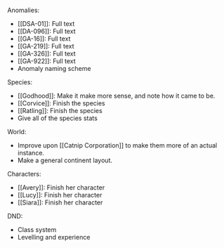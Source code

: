 Anomalies:
- [[DSA-01]]: Full text
- [[DA-096]]: Full text
- [[GA-16]]: Full text
- [[GA-219]]: Full text
- [[GA-326]]: Full text
- [[GA-922]]: Full text
- Anomaly naming scheme

Species:
- [[Godhood]]: Make it make more sense, and note how it came to be.
- [[Corvice]]: Finish the species
- [[Ratling]]: Finish the species
- Give all of the species stats

World:
- Improve upon [[Catnip Corporation]] to make them more of an actual instance.
- Make a general continent layout.

Characters:
- [[Avery]]: Finish her character
- [[Lucy]]: Finish her character
- [[Siara]]: Finish her character

DND:
- Class system
- Levelling and experience